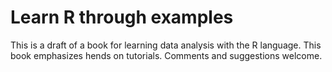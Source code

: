 # Learn R through examples 

This is a draft of a book for learning data analysis with the R language. This book emphasizes hends on tutorials.
Comments and suggestions welcome. 
